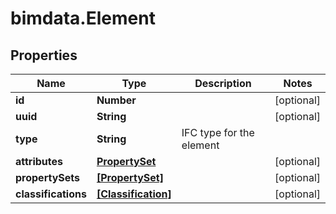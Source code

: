 # bimdata.Element

## Properties
Name | Type | Description | Notes
------------ | ------------- | ------------- | -------------
**id** | **Number** |  | [optional] 
**uuid** | **String** |  | [optional] 
**type** | **String** | IFC type for the element | 
**attributes** | [**PropertySet**](PropertySet.md) |  | [optional] 
**propertySets** | [**[PropertySet]**](PropertySet.md) |  | [optional] 
**classifications** | [**[Classification]**](Classification.md) |  | [optional] 


